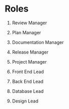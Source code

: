 # Roles

1. Review Manager

2. Plan Manager

3. Documentation Manager

4. Release Manager

5. Project Manager

6. Front End Lead

7. Back End Lead

8. Database Lead

9. Design Lead
